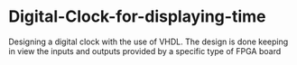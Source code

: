 # Digital-Clock-for-displaying-time
Designing a digital clock with the use of VHDL. The design is done keeping in view the inputs and outputs provided by a specific type of FPGA board
